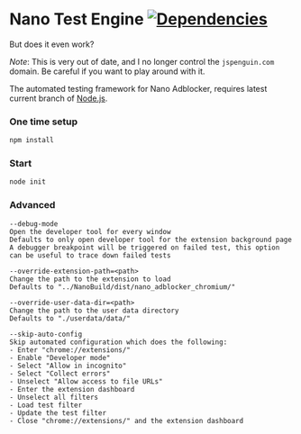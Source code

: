 # Nano Test Engine [![Dependencies](https://david-dm.org/NanoAdblocker/NanoTest.svg)](https://david-dm.org/NanoAdblocker/NanoTest)

But does it even work?

*Note*: This is very out of date, and I no longer control the `jspenguin.com`
domain. Be careful if you want to play around with it.

The automated testing framework for Nano Adblocker, requires latest current
branch of [Node.js](https://nodejs.org/en/).

### One time setup

```Bash
npm install
```

### Start

```Bash
node init
```

### Advanced

```
--debug-mode
Open the developer tool for every window
Defaults to only open developer tool for the extension background page
A debugger breakpoint will be triggered on failed test, this option can be useful to trace down failed tests

--override-extension-path=<path>
Change the path to the extension to load
Defaults to "../NanoBuild/dist/nano_adblocker_chromium/"

--override-user-data-dir=<path>
Change the path to the user data directory
Defaults to "./userdata/data/"

--skip-auto-config
Skip automated configuration which does the following:
- Enter "chrome://extensions/"
- Enable "Developer mode"
- Select "Allow in incognito"
- Select "Collect errors"
- Unselect "Allow access to file URLs"
- Enter the extension dashboard
- Unselect all filters
- Load test filter
- Update the test filter
- Close "chrome://extensions/" and the extension dashboard
```
